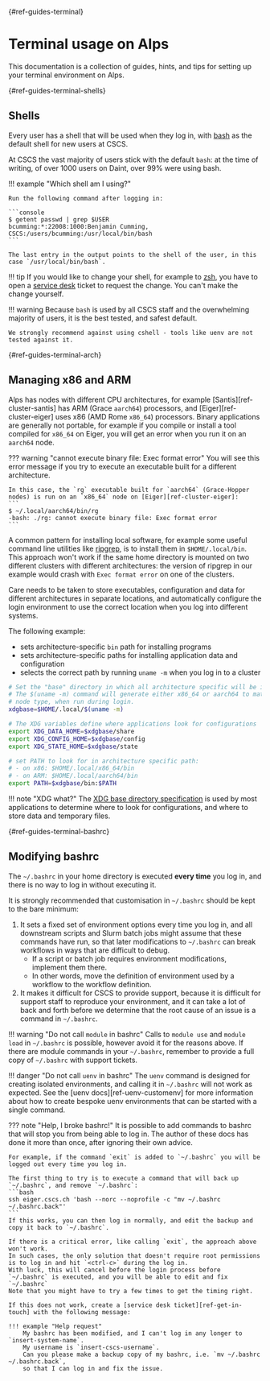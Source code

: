 [](){#ref-guides-terminal}
# Terminal usage on Alps

This documentation is a collection of guides, hints, and tips for setting up your terminal environment on Alps.

[](){#ref-guides-terminal-shells}
## Shells

Every user has a shell that will be used when they log in, with [bash](https://www.gnu.org/software/bash/) as the default shell for new users at CSCS.

At CSCS the vast majority of users stick with the default `bash`: at the time of writing, of over 1000 users on Daint, over 99% were using bash.

!!! example "Which shell am I using?"

    Run the following command after logging in:

    ```console
    $ getent passwd | grep $USER
    bcumming:*:22008:1000:Benjamin Cumming, CSCS:/users/bcumming:/usr/local/bin/bash
    ```

    The last entry in the output points to the shell of the user, in this case `/usr/local/bin/bash`.

!!! tip
    If you would like to change your shell, for example to [zsh](https://www.zsh.org), you have to open a [service desk](https://jira.cscs.ch/plugins/servlet/desk) ticket to request the change. You can't make the change yourself.


!!! warning
    Because `bash` is used by all CSCS staff and the overwhelming majority of users, it is the best tested, and safest default.

    We strongly recommend against using cshell - tools like uenv are not tested against it.

[](){#ref-guides-terminal-arch}
## Managing x86 and ARM

Alps has nodes with different CPU architectures, for example [Santis][ref-cluster-santis] has ARM (Grace `aarch64`) processors, and [Eiger][ref-cluster-eiger] uses x86 (AMD Rome `x86_64`) processors.
Binary applications are generally not portable, for example if you compile or install a tool compiled for `x86_64` on Eiger, you will get an error when you run it on an `aarch64` node.

??? warning "cannot execute binary file: Exec format error"
    You will see this error message if you try to execute an executable built for a different architecture.

    In this case, the `rg` executable built for `aarch64` (Grace-Hopper nodes) is run on an `x86_64` node on [Eiger][ref-cluster-eiger]:
    ```
    $ ~/.local/aarch64/bin/rg
    -bash: ./rg: cannot execute binary file: Exec format error
    ```

A common pattern for installing local software, for example some useful command line utilities like [ripgrep](https://github.com/BurntSushi/ripgrep), is to install them in `$HOME/.local/bin`.
This approach won't work if the same home directory is mounted on two different clusters with different architectures: the version of ripgrep in our example would crash with `Exec format error` on one of the clusters.

Care needs to be taken to store executables, configuration and data for different architectures in separate locations, and automatically configure the login environment to use the correct location when you log into different systems.

The following example:

* sets architecture-specific `bin` path for installing programs
* sets architecture-specific paths for installing application data and configuration
* selects the correct path by running `uname -m` when you log in to a cluster

```bash title=".bashrc"
# Set the "base" directory in which all architecture specific will be installed.
# The $(uname -m) command will generate either x86_64 or aarch64 to match the
# node type, when run during login.
xdgbase=$HOME/.local/$(uname -m)

# The XDG variables define where applications look for configurations
export XDG_DATA_HOME=$xdgbase/share
export XDG_CONFIG_HOME=$xdgbase/config
export XDG_STATE_HOME=$xdgbase/state

# set PATH to look for in architecture specific path:
# - on x86: $HOME/.local/x86_64/bin
# - on ARM: $HOME/.local/aarch64/bin
export PATH=$xdgbase/bin:$PATH
```

!!! note "XDG what?"
    The [XDG base directory specification](https://specifications.freedesktop.org/basedir-spec/latest/) is used by most applications to determine where to look for configurations, and where to store data and temporary files.

[](){#ref-guides-terminal-bashrc}
## Modifying bashrc

The `~/.bashrc` in your home directory is executed __every time__ you log in, and there is no way to log in without executing it.

It is strongly recommended that customisation in `~/.bashrc` should be kept to the bare minimum:

1. It sets a fixed set of environment options every time you log in, and all downstream scripts and Slurm batch jobs might assume that these commands have run, so that later modifications to `~/.bashrc` can break workflows in ways that are difficult to debug.
    * If a script or batch job requires environment modifications, implement them there.
    * In other words, move the definition of environment used by a workflow to the workflow definition.
1. It makes it difficult for CSCS to provide support, because it is difficult for support staff to reproduce your environment, and it can take a lot of back and forth before we determine that the root cause of an issue is a command in `~/.bashrc`.


!!! warning "Do not call `module` in bashrc"
    Calls to `module use` and `module load` in `~/.bashrc` is possible, however avoid it for the reasons above.
    If there are module commands in your `~/.bashrc`, remember to provide a full copy of `~/.bashrc` with support tickets.

!!! danger "Do not call `uenv` in bashrc"
    The `uenv` command is designed for creating isolated environments, and calling it in `~/.bashrc` will not work as expected.
    See the [uenv docs][ref-uenv-customenv] for more information about how to create bespoke uenv environments that can be started with a single command.

??? note "Help, I broke bashrc!"
    It is possible to add commands to bashrc that will stop you from being able to log in.
    The author of these docs has done it more than once, after ignoring their own advice.

    For example, if the command `exit` is added to `~/.bashrc` you will be logged out every time you log in.

    The first thing to try is to execute a command that will back up `~/.bashrc`, and remove `~/.bashrc`:
    ```bash
    ssh eiger.cscs.ch 'bash --norc --noprofile -c "mv ~/.bashrc ~/.bashrc.back"'
    ```
    If this works, you can then log in normally, and edit the backup and copy it back to `~/.bashrc`.

    If there is a critical error, like calling `exit`, the approach above won't work.
    In such cases, the only solution that doesn't require root permissions is to log in and hit `<ctrl-c>` during the log in.
    With luck, this will cancel before the login process before `~/.bashrc` is executed, and you will be able to edit and fix `~/.bashrc`
    Note that you might have to try a few times to get the timing right.

    If this does not work, create a [service desk ticket][ref-get-in-touch] with the following message:

    !!! example "Help request"
        My bashrc has been modified, and I can't log in any longer to `insert-system-name`.
        My username is `insert-cscs-username`.
        Can you please make a backup copy of my bashrc, i.e. `mv ~/.bashrc ~/.bashrc.back`,
        so that I can log in and fix the issue.

